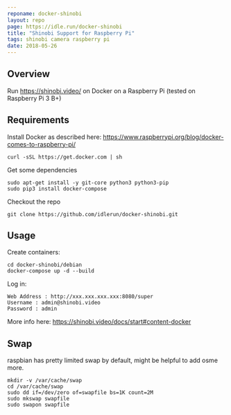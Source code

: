 ```yaml
---
reponame: docker-shinobi
layout: repo
page: https://idle.run/docker-shinobi
title: "Shinobi Support for Raspberry Pi"
tags: shinobi camera raspberry pi
date: 2018-05-26
---
```


## Overview

Run https://shinobi.video/ on Docker on a Raspberry Pi (tested on Raspberry Pi 3 B+)

## Requirements

Install Docker as described here: https://www.raspberrypi.org/blog/docker-comes-to-raspberry-pi/

```
curl -sSL https://get.docker.com | sh
```

Get some dependencies

```
sudo apt-get install -y git-core python3 python3-pip
sudo pip3 install docker-compose
```

Checkout the repo

```
git clone https://github.com/idlerun/docker-shinobi.git
```

## Usage

Create containers:

```
cd docker-shinobi/debian
docker-compose up -d --build
```

Log in:

```
Web Address : http://xxx.xxx.xxx.xxx:8080/super
Username : admin@shinobi.video
Password : admin
```

More info here: https://shinobi.video/docs/start#content-docker

## Swap

raspbian has pretty limited swap by default, might be helpful to add osme more.

```
mkdir -v /var/cache/swap
cd /var/cache/swap
sudo dd if=/dev/zero of=swapfile bs=1K count=2M
sudo mkswap swapfile
sudo swapon swapfile
```
